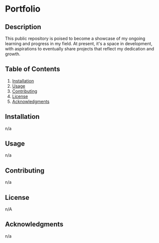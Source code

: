 # Portfolio

## Description

This public repository is poised to become a showcase of my ongoing learning and progress in my field. At present, it's a space in development, with aspirations to eventually share projects that reflect my dedication and growth.

## Table of Contents

1. [Installation](#installation)
2. [Usage](#usage)
3. [Contributing](#contributing)
4. [License](#license)
5. [Acknowledgments](#acknowledgments)

## Installation

n/a

## Usage

n/a

## Contributing

n/a

## License

n/A

## Acknowledgments

n/a